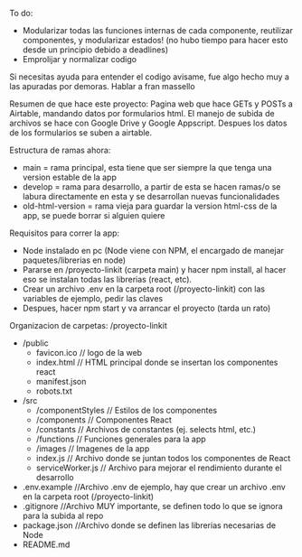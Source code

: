 
To do:
- Modularizar todas las funciones internas de cada componente, reutilizar componentes, y modularizar estados! (no hubo tiempo para hacer esto desde un principio debido a deadlines)
- Emprolijar y normalizar codigo

Si necesitas ayuda para entender el codigo avisame, fue algo hecho muy a las apuradas por demoras. Hablar a fran massello

Resumen de que hace este proyecto:
Pagina web que hace GETs y POSTs a Airtable, mandando datos por formularios html. El manejo de subida de archivos se hace con Google Drive y Google Appscript. Despues los datos de los formularios se suben a airtable. 
 

Estructura de ramas ahora: 
- main = rama principal, esta tiene que ser siempre la que tenga una version estable de la app
- develop = rama para desarrollo, a partir de esta se hacen ramas/o se labura directamente en esta y se desarrollan nuevas funcionalidades
- old-html-version = rama vieja para guardar la version html-css de la app, se puede borrar si alguien quiere

Requisitos para correr la app:
- Node instalado en pc (Node viene con NPM, el encargado de manejar paquetes/librerias en node)
- Pararse en /proyecto-linkit (carpeta main) y hacer npm install, al hacer
eso se instalan todas las librerias (react, etc).
- Crear un archivo .env en la carpeta root (/proyecto-linkit) con las variables de ejemplo, pedir las claves
- Despues, hacer npm start y va arrancar el proyecto (tarda un rato)

Organizacion de carpetas:
/proyecto-linkit
- /public
  - favicon.ico // logo de la web 
  - index.html // HTML principal donde se insertan los componentes react
  - manifest.json
  - robots.txt
- /src
  - /componentStyles // Estilos de los componentes
  - /components // Componentes React
  - /constants // Archivos de constantes (ej. selects html, etc.)
  - /functions // Funciones generales para la app
  - /images // Imagenes de la app
  - index.js // Archivo donde se juntan todos los componentes de React
  - serviceWorker.js // Archivo para mejorar el rendimiento durante el desarrollo
- .env.example //Archivo .env de ejemplo, hay que crear un archivo .env en la carpeta root (/proyecto-linkit)
- .gitignore //Archivo MUY importante, se definen todo lo que se ignora para la subida al repo
- package.json //Archivo donde se definen las librerias necesarias de Node
- README.md
